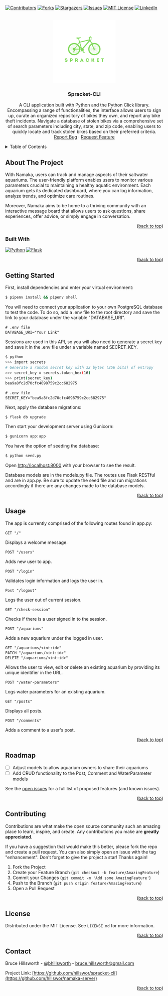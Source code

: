 <a name="readme-top"></a>

[![Contributors][contributors-shield]][contributors-url]
[![Forks][forks-shield]][forks-url]
[![Stargazers][stars-shield]][stars-url]
[![Issues][issues-shield]][issues-url]
[![MIT License][license-shield]][license-url]
[![LinkedIn][linkedin-shield]][linkedin-url]

<br />
<div align="center">
  <a href="https://github.com/hillswor/spracket-cli">
    <img src="public/spracket-logo.svg" alt="Logo" width="200" height="200">
  </a>

<h3 align="center">Spracket-CLI</h3>

  <p align="center">
    A CLI application built with Python and the Python Click library. Encompassing a range of functionalities, the interface allows users to sign up, curate an organized repository of bikes they own, and report any bike theft incidents. Navigate a database of stolen bikes via a comprehensive set of search parameters including city, state, and zip code, enabling users to quickly locate and track stolen bikes based on their preferred criteria.
    <br />
    <a href="https://github.com/hillswor/spracket-cli/issues">Report Bug</a>
    ·
    <a href="https://github.com/hillswor/spracket-cli/issues">Request Feature</a>
  </p>
</div>

<details>
  <summary>Table of Contents</summary>
  <ol>
    <li>
      <a href="#about-the-project">About The Project</a>
      <ul>
        <li><a href="#built-with">Built With</a></li>
      </ul>
    </li>
    <li>
      <a href="#getting-started">Getting Started</a>
      <ul>
        <li><a href="#prerequisites">Prerequisites</a></li>
        <li><a href="#installation">Installation</a></li>
      </ul>
    </li>
    <li><a href="#usage">Usage</a></li>
    <li><a href="#roadmap">Roadmap</a></li>
    <li><a href="#contributing">Contributing</a></li>
    <li><a href="#license">License</a></li>
    <li><a href="#contact">Contact</a></li>
    <li><a href="#acknowledgments">Acknowledgments</a></li>
  </ol>
</details>

## About The Project

With Namaka, users can track and manage aspects of their saltwater aquariums. The user-friendly platform enables users to monitor various parameters crucial to maintaining a healthy aquatic environment. Each aquarium gets its dedicated dashboard, where you can log information, analyze trends, and optimize care routines.

Moreover, Namaka aims to be home to a thriving community with an interactive message board that allows users to ask questions, share experiences, offer advice, or simply engage in conversation.

<p align="right">(<a href="#readme-top">back to top</a>)</p>



### Built With

 [![Python][Python]][Python-url]
 [![Flask][Flask]][Flask-url]


<p align="right">(<a href="#readme-top">back to top</a>)</p>


## Getting Started

First, install dependencies and enter your virtual environment:

```bash
$ pipenv install && pipenv shell
```

You will need to connect your application to your own PostgreSQL database to test the code.  To do so, add a .env file to the root directory and save the link to your database under the variable "DATABASE_URI".  

```
# .env file
DATABASE_URI="Your Link"
```
Sessions are used in this API, so you will also need to generate a secret key and save it in the .env file under a variable named SECRET_KEY.

```bash
$ python
>>> import secrets
# Generate a random secret key with 32 bytes (256 bits) of entropy
>>> secret_key = secrets.token_hex(16)
>>> print(secret_key)
bea9a8fc2d70cfc4098759c2cc682975
```
```
# .env file
SECRET_KEY="bea9a8fc2d70cfc4098759c2cc682975"
```
Next, apply the database migrations:
```
$ flask db upgrade
```
Then start your development server using Gunicorn:

```bash
$ gunicorn app:app
```
You have the option of seeding the database:
```bash
$ python seed.py
```
Open [http://localhost:8000](http://localhost:8000) with your browser to see the result.

Database models are in the models.py file.  The routes use Flask RESTful and are in app.py.  Be sure to update the seed file and run migrations accordingly if there are any changes made to the database models.

<p align="right">(<a href="#readme-top">back to top</a>)</p>

## Usage

The app is currently comprised of the following routes found in app.py:

```
GET "/"
```
Displays a welcome message.
```
POST "/users"
```
Adds new user to app.
```
POST "/login"
```
Validates login information and logs the user in.
```
Post "/logout"
```
Logs the user out of current session.
```
GET "/check-session"
```
Checks if there is a user signed in to the session.
```
POST "/aquariums"
```
Adds a new aquarium under the logged in user.
```
GET "/aquariums/<int:id>"
PATCH "/aquariums/<int:id>"
DELETE "/aquariums/<int:id>"
```
Allows the user to view, edit or delete an existing aquarium by providing its unique identifier in the URL.
```
POST "/water-parameters"
```
Logs water parameters for an existing aquarium.
```
GET "/posts"
```
Displays all posts.
```
POST "/comments"
```
Adds a comment to a user's post.

<p align="right">(<a href="#readme-top">back to top</a>)</p>

## Roadmap

- [ ] Adjust models to allow aquarium owners to share their aquariums
- [ ] Add CRUD functionality to the Post, Comment and WaterParameter models

See the [open issues](https://github.com/hillswor/spracket-cli/issues) for a full list of proposed features (and known issues).

<p align="right">(<a href="#readme-top">back to top</a>)</p>

## Contributing

Contributions are what make the open source community such an amazing place to learn, inspire, and create. Any contributions you make are **greatly appreciated**.

If you have a suggestion that would make this better, please fork the repo and create a pull request. You can also simply open an issue with the tag "enhancement".
Don't forget to give the project a star! Thanks again!

1. Fork the Project
2. Create your Feature Branch (`git checkout -b feature/AmazingFeature`)
3. Commit your Changes (`git commit -m 'Add some AmazingFeature'`)
4. Push to the Branch (`git push origin feature/AmazingFeature`)
5. Open a Pull Request

<p align="right">(<a href="#readme-top">back to top</a>)</p>

## License

Distributed under the MIT License. See `LICENSE.md` for more information.

<p align="right">(<a href="#readme-top">back to top</a>)</p>

## Contact

Bruce Hillsworth - [@bhillsworth](https://twitter.com/bhillsworth) - bruce.hillsworth@gmail.com

Project Link: [https://github.com/hillswor/spracket-cli](https://github.com/hillswor/namaka-server)

<p align="right">(<a href="#readme-top">back to top</a>)</p>

[contributors-shield]: https://img.shields.io/github/contributors/hillswor/spracket-cli.svg?style=for-the-badge
[contributors-url]: https://github.com/hillswor/spracket-cli/graphs/contributors
[forks-shield]: https://img.shields.io/github/forks/hillswor/spracket-cli.svg?style=for-the-badge
[forks-url]: https://github.com/hillswor/spracket-cli/network/members
[stars-shield]: https://img.shields.io/github/stars/hillswor/spracket-cli.svg?style=for-the-badge
[stars-url]: https://github.com/hillswor/spracket-cli/stargazers
[issues-shield]: https://img.shields.io/github/issues/hillswor/spracket-cli.svg?style=for-the-badge
[issues-url]: https://github.com/hillswor/spracket-cli/issues
[license-shield]: https://img.shields.io/github/license/hillswor/spracket-cli.svg?style=for-the-badge
[license-url]: https://github.com/hillswor/spracket-cli/blob/master/LICENSE.md
[linkedin-shield]: https://img.shields.io/badge/-LinkedIn-black.svg?style=for-the-badge&logo=linkedin&colorB=555
[linkedin-url]: https://linkedin.com/in/bruce-hillsworth
[product-screenshot]: images/screenshot.png
[Python]: https://img.shields.io/badge/Python-000000?style=for-the-badge&logo=python&logoColor=#3776AB
[Python-url]: https://docs.python.org/3/
[Flask]: https://img.shields.io/badge/Flask-000000?style=for-the-badge&logo=flask&logoColor=ffffff
[Flask-url]: https://flask.palletsprojects.com/en/2.3.x/
